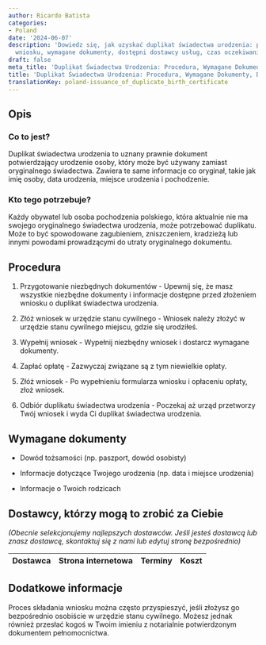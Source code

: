 ```yaml
---
author: Ricardo Batista
categories:
- Poland
date: '2024-06-07'
description: 'Dowiedz się, jak uzyskać duplikat świadectwa urodzenia: procedura składania
  wniosku, wymagane dokumenty, dostępni dostawcy usług, czas oczekiwania i koszty.'
draft: false
meta_title: 'Duplikat Świadectwa Urodzenia: Procedura, Wymagane Dokumenty, Dostawcy'
title: 'Duplikat Świadectwa Urodzenia: Procedura, Wymagane Dokumenty, Dostawcy'
translationKey: poland-issuance_of_duplicate_birth_certificate
---
```



## Opis
### Co to jest?
Duplikat świadectwa urodzenia to uznany prawnie dokument potwierdzający urodzenie osoby, który może być używany zamiast oryginalnego świadectwa. Zawiera te same informacje co oryginał, takie jak imię osoby, data urodzenia, miejsce urodzenia i pochodzenie.

### Kto tego potrzebuje?
Każdy obywatel lub osoba pochodzenia polskiego, która aktualnie nie ma swojego oryginalnego świadectwa urodzenia, może potrzebować duplikatu. Może to być spowodowane zagubieniem, zniszczeniem, kradzieżą lub innymi powodami prowadzącymi do utraty oryginalnego dokumentu.

## Procedura
1. Przygotowanie niezbędnych dokumentów - Upewnij się, że masz wszystkie niezbędne dokumenty i informacje dostępne przed złożeniem wniosku o duplikat świadectwa urodzenia.
   
2. Złóż wniosek w urzędzie stanu cywilnego - Wniosek należy złożyć w urzędzie stanu cywilnego miejscu, gdzie się urodziłeś.

3. Wypełnij wniosek - Wypełnij niezbędny wniosek i dostarcz wymagane dokumenty. 

4. Zapłać opłatę - Zazwyczaj związane są z tym niewielkie opłaty.

5. Złóż wniosek - Po wypełnieniu formularza wniosku i opłaceniu opłaty, złoż wniosek.

6. Odbiór duplikatu świadectwa urodzenia - Poczekaj aż urząd przetworzy Twój wniosek i wyda Ci duplikat świadectwa urodzenia.

## Wymagane dokumenty
- Dowód tożsamości (np. paszport, dowód osobisty)

- Informacje dotyczące Twojego urodzenia (np. data i miejsce urodzenia)

- Informacje o Twoich rodzicach

## Dostawcy, którzy mogą to zrobić za Ciebie

_(Obecnie selekcjonujemy najlepszych dostawców. Jeśli jesteś dostawcą lub znasz dostawcę, skontaktuj się z nami lub edytuj stronę bezpośrednio)_

| Dostawca        |     Strona internetowa  |     Terminy     |       Koszt      |
| --------------- | --------------- |  :-------------: | :-------------: |

## Dodatkowe informacje
Proces składania wniosku można często przyspieszyć, jeśli złożysz go bezpośrednio osobiście w urzędzie stanu cywilnego. Możesz jednak również przesłać kogoś w Twoim imieniu z notarialnie potwierdzonym dokumentem pełnomocnictwa.